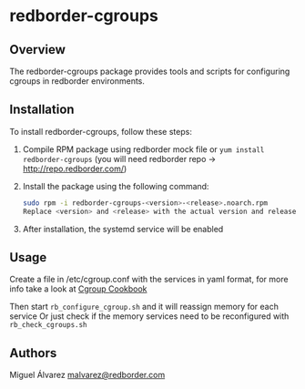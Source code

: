 # redborder-cgroups

## Overview

The redborder-cgroups package provides tools and scripts for configuring cgroups in redborder environments. 

## Installation

To install redborder-cgroups, follow these steps:

1. Compile RPM package using redborder mock file or `yum install redborder-cgroups` (you will need redborder repo ->  http://repo.redborder.com/) 

2. Install the package using the following command:

   ```bash
   sudo rpm -i redborder-cgroups-<version>-<release>.noarch.rpm
   Replace <version> and <release> with the actual version and release numbers of the package.
   ```
3. After installation, the systemd service will be enabled

## Usage

Create a file in /etc/cgroup.conf with the services in yaml format, for more info take a look at [Cgroup Cookbook](https://github.com/redBorder/cookbook-rb-cgroup)

Then start `rb_configure_cgroup.sh` and it will reassign memory for each service
Or just check if the memory services need to be reconfigured with `rb_check_cgroups.sh`

## Authors

Miguel Álvarez <malvarez@redborder.com>
